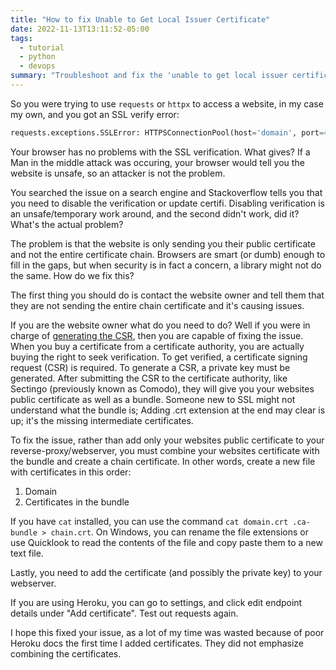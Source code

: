 ```yaml
---
title: "How to fix Unable to Get Local Issuer Certificate"
date: 2022-11-13T13:11:52-05:00
tags:
  - tutorial
  - python
  - devops
summary: "Troubleshoot and fix the 'unable to get local issuer certificate' SSL error when making HTTPS requests in Python, often caused by missing intermediate certificates in the server's chain."
---
```


So you were trying to use `requests` or `httpx` to access a website, in my case my own, and you got an SSL verify error:

```py
requests.exceptions.SSLError: HTTPSConnectionPool(host='domain', port=443): Max retries exceeded with url: / (Caused by SSLError(SSLCertVerificationError(1, '[SSL: CERTIFICATE_VERIFY_FAILED] certificate verify failed: unable to get local issuer certificate (_ssl.c:997)')))
```

Your browser has no problems with the SSL verification. What gives? If a Man in the middle attack was occuring, your browser would tell you the website is unsafe, so an attacker is not the problem.

You searched the issue on a search engine and Stackoverflow tells you that you need to disable the verification or update certifi.
Disabling verification is an unsafe/temporary work around, and the second didn't work, did it? What's the actual problem?

The problem is that the website is only sending you their public certificate and not the entire certificate chain. Browsers are smart (or dumb)
enough to fill in the gaps, but when security is in fact a concern, a library might not do the same. How do we fix this?

The first thing you should do is contact the website owner and tell them that they are not sending the entire chain certificate and it's causing issues.

If you are the website owner what do you need to do? Well if you were in charge of [generating the CSR](https://www.ssldragon.com/blog/how-to-install-an-ssl-certificate-on-heroku/), then you are capable of fixing the issue. When you buy a certificate from a certificate authority, you are actually buying the right to seek verification. To get verified, a certificate signing request (CSR) is required. To generate a CSR, a private key must be generated. After submitting the CSR to the certificate authority, like Sectingo (previously known as Comodo), they will give you your websites public certificate as well as a bundle. Someone new to SSL might not understand what the bundle is; Adding .crt extension at the end may clear is up; it's the missing intermediate certificates.

To fix the issue, rather than add only your websites public certificate to your reverse-proxy/webserver, you must combine your websites certificate with the bundle and create a chain certificate. In other words, create a new file with certificates in this order:

1. Domain
2. Certificates in the bundle

If you have `cat` installed, you can use the command `cat domain.crt .ca-bundle > chain.crt`. On Windows, you can rename the file extensions or use Quicklook to read the contents of the file and copy paste them to a new text file.

Lastly, you need to add the certificate (and possibly the private key) to your webserver.

If you are using Heroku, you can go to settings, and click edit endpoint details under "Add certificate". Test out requests again.

I hope this fixed your issue, as a lot of my time was wasted because of poor Heroku docs the first time I added certificates. They did not emphasize combining the certificates.
